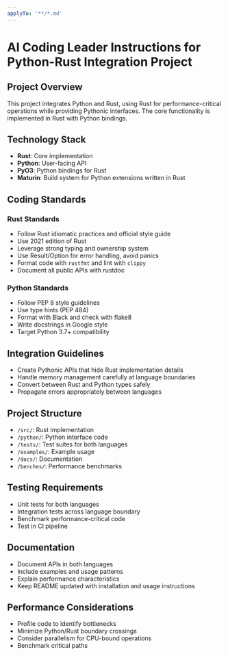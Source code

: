```yaml
---
applyTo: '**/*.md'
---
```

# AI Coding Leader Instructions for Python-Rust Integration Project

## Project Overview
This project integrates Python and Rust, using Rust for performance-critical operations while providing Pythonic interfaces. The core functionality is implemented in Rust with Python bindings.

## Technology Stack
- **Rust**: Core implementation
- **Python**: User-facing API
- **PyO3**: Python bindings for Rust
- **Maturin**: Build system for Python extensions written in Rust

## Coding Standards

### Rust Standards
- Follow Rust idiomatic practices and official style guide
- Use 2021 edition of Rust
- Leverage strong typing and ownership system
- Use Result/Option for error handling, avoid panics
- Format code with `rustfmt` and lint with `clippy`
- Document all public APIs with rustdoc

### Python Standards
- Follow PEP 8 style guidelines
- Use type hints (PEP 484)
- Format with Black and check with flake8
- Write docstrings in Google style
- Target Python 3.7+ compatibility

## Integration Guidelines
- Create Pythonic APIs that hide Rust implementation details
- Handle memory management carefully at language boundaries
- Convert between Rust and Python types safely
- Propagate errors appropriately between languages

## Project Structure
- `/src/`: Rust implementation
- `/python/`: Python interface code
- `/tests/`: Test suites for both languages
- `/examples/`: Example usage
- `/docs/`: Documentation
- `/benches/`: Performance benchmarks

## Testing Requirements
- Unit tests for both languages
- Integration tests across language boundary
- Benchmark performance-critical code
- Test in CI pipeline

## Documentation
- Document APIs in both languages
- Include examples and usage patterns
- Explain performance characteristics
- Keep README updated with installation and usage instructions

## Performance Considerations
- Profile code to identify bottlenecks
- Minimize Python/Rust boundary crossings
- Consider parallelism for CPU-bound operations
- Benchmark critical paths